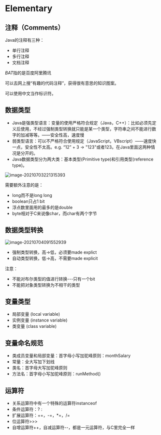 # Elementary

## 注释（Comments）

Java的注释有三种：

- 单行注释
- 多行注释
- 文档注释

*BAT*指的是百度阿里腾讯

可以去网上搜“有趣的代码注释”，获得很有意思的知识图案。

可以使用中文当作标识符。

## 数据类型

- Java是强类型语言：变量的使用严格符合规定（Java，C++）：比如必须先定义后使用，不经过强制类型转换就只能是某一个类型，字符串之间不能进行数字的加减等等。——安全性高，速度慢
- 弱类型语言：可以不严格符合使用规定（JavaScript，VBscript）——速度快一点，安全性不太高。e.g. “12” + 3 -> "123"或者123。在Java里面这两种情况是分开的。
- Java数据类型分为两大类：基本类型(Primitive type)和引用类型(reference type)。

![image-20210703221315393](C:\Users\Asus\AppData\Roaming\Typora\typora-user-images\image-20210703221315393.png)

需要额外注意的是：

- long而不是long long
- boolean只占1 bit
- 浮点数里面用的最多的是double
- byte相对于C来说像char，而char有两个字节

## 数据类型转换

![image-20210704091552939](C:\Users\Asus\AppData\Roaming\Typora\typora-user-images\image-20210704091552939.png)

- 强制类型转换，高->低，必须要made explict
- 自动类型转换，低->高，不需要made explicit

注意：

- 不能对布尔类型的值进行转换---只有一个bit
- 不能把对象类型转换为不相干的类型

## 变量类型

- 局部变量 (local variable)
- 实例变量 (instance variable)
- 类变量 (class variable)

## 变量命名规范

- 类成员变量和局部变量：首字母小写加驼峰原则：monthSalary
- 常量：全大写加下划线
- 类名：首字母大写加驼峰原则
- 方法名：首字母小写加驼峰原则：runMethod()

## 运算符

- 关系运算符中有一个特殊的运算符instanceof
- 条件运算符：? :
- 扩展运算符：+=，-=，*=，/=
- 位运算符>>>
- 自增运算符++，自减运算符--，都是一元运算符，与C里完全一样
